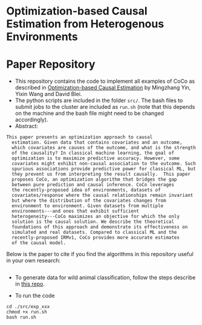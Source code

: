 # Optimization-based Causal Estimation from Heterogenous Environments

# Paper Repository
* This repository contains the code to implement all examples of CoCo as described in [Optimization-based Causal Estimation]() by Mingzhang Yin, Yixin Wang and David Blei.
* The python scripts are included in the folder `src/`. The bash files to submit jobs to the cluster are included as `run.sh` (note that this depends on the machine and the bash file might need to be changed accordingly).
* Abstract:
```
This paper presents an optimization approach to causal
  estimation. Given data that contains covariates and an outcome,
  which covariates are causes of the outcome, and what is the strength
  of the causality? In classical machine learning, the goal of
  optimization is to maximize predictive accuracy. However, some
  covariates might exhibit non-causal association to the outcome. Such
  spurious associations provide predictive power for classical ML, but
  they prevent us from interpreting the result causally.  This paper
  proposes CoCo, an optimization algorithm that bridges the gap
  between pure prediction and causal inference. CoCo leverages
  the recently-proposed idea of environments, datasets of
  covariates/response where the causal relationships remain invariant
  but where the distribution of the covariates changes from
  environment to environment. Given datasets from multiple
  environments---and ones that exhibit sufficient
  heterogeneity---CoCo maximizes an objective for which the only
  solution is the causal solution. We describe the theoretical
  foundations of this approach and demonstrate its effectiveness on
  simulated and real datasets. Compared to classical ML and the
  recently-proposed IRMv1, CoCo provides more accurate estimates
  of the causal model.
```

Below is the paper to cite if you find the algorithms in this repository useful in your own research:
```
```

* To generate data for wild animal classification, follow the steps describe in [this repo](https://github.com/fastforwardlabs/causality-for-ml). 

* To run the code
```
cd ./src/exp_xxx
chmod +x run.sh
bash run.sh
```
